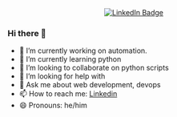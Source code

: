 <div id="header" align="center">
<div id="badges">
  <a href="https://www.linkedin.com/in/hassan-shehzad-17552b198/">
    <img src="https://img.shields.io/badge/LinkedIn-blue?style=for-the-badge&logo=linkedin&logoColor=white" alt="LinkedIn Badge"/>
  </a>
</div>

</div>

### Hi there 👋

- 🔭 I’m currently working on automation.
- 🌱 I’m currently learning python
- 👯 I’m looking to collaborate on python scripts
- 🤔 I’m looking for help with 
- 💬 Ask me about web development, devops
- 📫 How to reach me: [Linkedin](https://www.linkedin.com/in/hassan-shehzad-17552b198/)
- 😄 Pronouns: he/him
